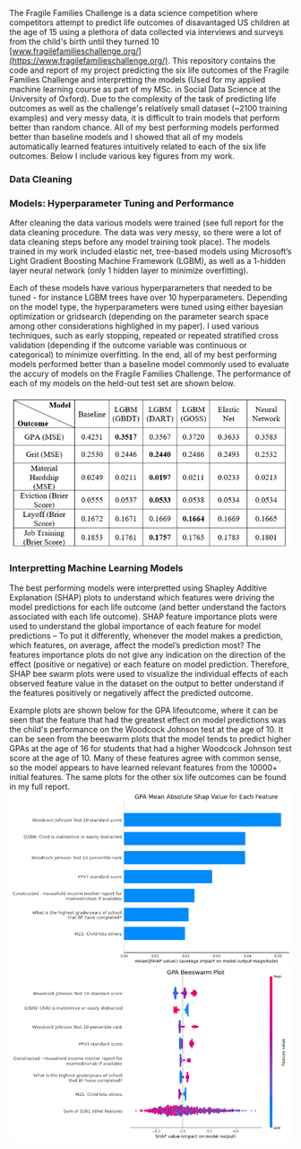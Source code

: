 The Fragile Families Challenge is a data science competition where competitors attempt to predict life outcomes of disavantaged US children at the age of 15 using a plethora of data collected via interviews and surveys from the child's birth until they turned 10 [www.fragilefamilieschallenge.org/](https://www.fragilefamilieschallenge.org/).
This repository contains the code and report of my project predicting the six life outcomes of the Fragile Families Challenge and interpretting the models (Used for my applied machine learning course as part of my MSc. in Social Data Science at the University of Oxford). Due to the complexity of the task of predicting life outcomes as well as the challenge's relatively small dataset (~2100 training examples) and very messy data, it is difficult to train models that perform better than random chance. All of my best performing models performed better than baseline models and I showed that all of my models automatically learned features intuitively related to each of the six life outcomes. Below I include various key figures from my work.

### Data Cleaning

### Models: Hyperparameter Tuning and Performance
After cleaning the data various models were trained (see full report for the data cleaning procedure. The data was very messy, so there were a lot of data cleaning steps before any model training took place).
The models trained in my work included elastic net, tree-based models using Microsoft’s Light Gradient Boosting Machine Framework (LGBM), as well as a 1-hidden layer neural network (only 1 hidden layer to minimize overfitting).

Each of these models have various hyperparameters that needed to be tuned - for instance LGBM trees have over 10 hyperparameters. Depending on the model type, the hyperparameters were tuned using either bayesian optimization or gridsearch (depending on the parameter search space among other considerations highlighed in my paper). I used various techniques, such as early stopping, repeated or repeated stratified cross validation (depending if the outcome variable was continuous or categorical) to minimize overfitting. In the end, all of my best performing models performed better than a baseline model commonly used to evaluate the accury of models on the Fragile Families Challenge. The performance of each of my models on the held-out test set are shown below.

![alt text](https://github.com/plizeeee/Fragile-Families-Challenge/blob/main/Images/Accuracies%20on%20Test%20Set.PNG)
### Interpretting Machine Learning Models
The best performing models were interpretted using Shapley Additive Explanation (SHAP) plots to understand which features were driving the model predictions for each life outcome (and better understand the factors associated with each life outcome). SHAP feature importance plots were used to understand the global importance of each feature for model predictions – To put it differently, whenever the model makes a prediction, which features, on average, affect the model’s prediction most? The features importance plots do not give any indication on the direction of the effect (positive or negative) or each feature on model prediction. Therefore, SHAP bee swarm plots were used to visualize the individual effects of each observed feature value in the dataset on the output to better understand if the features positively or negatively affect the predicted outcome.

Example plots are shown below for the GPA lifeoutcome, where it can be seen that the feature that had the greatest effect on model predictions was the child's performance on the Woodcock Johnson test at the age of 10. It can be seen from the beeswarm plots that the model tends to predict higher GPAs at the age of 16 for students that had a higher Woodcock Johnson test score at the age of 10. Many of these features agree with common sense, so the model appears to have learned relevant features from the 10000+ initial features. The same plots for the other six life outcomes can be found in my full report.
![alt text](https://github.com/plizeeee/Fragile-Families-Challenge/blob/main/Images/Example%20SHAP%20Features%20Importance%20Plot.PNG)
![alt text](https://github.com/plizeeee/Fragile-Families-Challenge/blob/main/Images/Example%20SHAP%20Bee%20Swarm%20Plot.PNG)